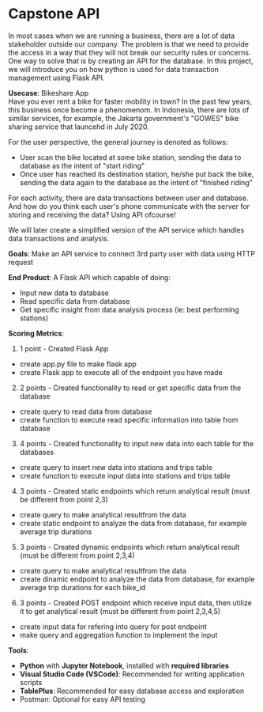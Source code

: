 # Capstone API


In most cases when we are running a business, there are a lot of data stakeholder outside our company. The problem is that we need to provide the access in a way that they will not break our security rules or concerns. One way to solve that is by creating an API for the database. In this project, we will introduce you on how python is used for data transaction management using Flask API. 

**Usecase**: Bikeshare App\
Have you ever rent a bike for faster mobility in town? In the past few years, this business once become a phenomenom. In Indonesia, there are lots of similar services, for example, the Jakarta government's "GOWES" bike sharing service that launcehd in July 2020. 

For the user perspective, the general journey is denoted as follows:
- User scan the bike located at some bike station, sending the data to database as the intent of "start riding"
- Once user has reached its destination station, he/she put back the bike, sending the data again to the database as the intent of "finished riding"

For each activity, there are data transactions between user and database. And how do you think each user's phone communicate with the server for storing and receiving the data? Using API ofcourse! 

We will later create a simplified version of the API service which handles data transactions and analysis. 


**Goals**: Make an API service to connect 3rd party user with data using HTTP request

**End Product**: A Flask API which capable of doing: 
- Input new data to database
- Read specific data from database
- Get specific insight from data analysis process (ie: best performing stations)

**Scoring Metrics**: 

1. 1 point - Created Flask App

-  create app.py file to make flask app
-  create Flask app to execute all of the endpoint you have made

2. 2 points - Created functionality to read or get specific data from the database

- create query to read data from database
- create function to execute read specific information into table from database

3. 4 points - Created functionality to input new data into each table for the databases

- create query to insert new data into stations and trips table
- create function to execute input data into stations and trips table

4. 3 points - Created static endpoints which return analytical result (must be different from point 2,3)

- create query to make analytical resultfrom the data
- create static endpoint to analyze the data from database, for example average trip durations
    
5. 3 points - Created dynamic endpoints which return analytical result (must be different from point 2,3,4)

- create query to make analytical resultfrom the data
- create dinamic endpoint to analyze the data from database, for example average trip durations for each bike_id

6. 3 points - Created POST endpoint which receive input data, then utilize it to get analytical result (must be different from point 2,3,4,5)

- create input data for refering into query for post endpoint
- make query and aggregation function to implement the input

**Tools**: 
- **Python** with **Jupyter Notebook**, installed with **required libraries**
- **Visual Studio Code (VSCode)**: Recommended for writing application scripts
- **TablePlus**: Recommended for easy database access and exploration
- Postman: Optional for easy API testing
